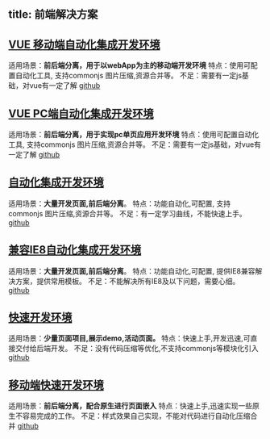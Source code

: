
title: 前端解决方案
---

## [VUE 移动端自动化集成开发环境](https://github.com/jusfoun-FE/spa-development)

适用场景：**前后端分离，用于以webApp为主的移动端开发环境**
特点：使用可配置自动化工具, 支持commonjs 图片压缩,资源合并等。
不足：需要有一定js基础，对vue有一定了解
[github](https://github.com/jusfoun-FE/spa-development)

## [VUE  PC端自动化集成开发环境](https://github.com/jusfoun-FE/spa-development-pc)

适用场景：**前后端分离，用于实现pc单页应用开发环境**
特点：使用可配置自动化工具, 支持commonjs 图片压缩,资源合并等。
不足：需要有一定js基础，对vue有一定了解
[github](https://github.com/jusfoun-FE/spa-development-pc)


## [自动化集成开发环境](https://github.com/jusfoun-FE/automation-development)

适用场景：**大量开发页面,前后端分离**。
特点：功能自动化,可配置, 支持commonjs 图片压缩,资源合并等。
不足：有一定学习曲线，不能快速上手。
[github](https://github.com/jusfoun-FE/automation-development)


## [兼容IE8自动化集成开发环境](https://github.com/jusfoun-FE/automation-development-ie8.git)

适用场景：**大量开发页面,前后端分离**。
特点：功能自动化,可配置, 提供IE8兼容解决方案，提供常用模板。
不足：不能解决所有IE8及以下问题，需要心细。
[github](https://github.com/jusfoun-FE/automation-development-ie8.git)

## [快速开发环境](https://github.com/jusfoun-FE/rapid-development-PC)

适用场景：**少量页面项目,展示demo,活动页面。**
特点：快速上手,开发迅速,可直接交付给后端开发。
不足：没有代码压缩等优化,不支持commonjs等模块化引入
[github](https://github.com/jusfoun-FE/rapid-development-PC)

## [移动端快速开发环境](https://github.com/jusfoun-FE/rapid-development-Mobile)

适用场景：**前后端分离，配合原生进行页面嵌入**
特点：快速上手,迅速实现一些原生不容易完成的工作。
不足：样式效果自己实现，不能对代码进行自动化压缩合并
[github](https://github.com/jusfoun-FE/rapid-development-Mobile)   
